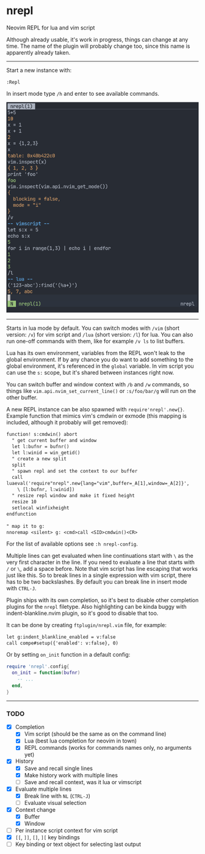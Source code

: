 # nrepl

Neovim REPL for lua and vim script

Although already usable, it's work in progress, things can change at any time.
The name of the plugin will probably change too, since this name is apparently
already taken.

---

Start a new instance with:
```
:Repl
```

In insert mode type `/h` and enter to see available commands.

![screenshot](media/screenshot.png)

---

Starts in lua mode by default. You can switch modes with `/vim` (short version:
`/v`) for vim script and `/lua` (short version: `/l`) for lua. You can also run
one-off commands with them, like for example `/v ls` to list buffers.

Lua has its own environment, variables from the REPL won't leak to the global
environment. If by any chance you do want to add something to the global
environment, it's referenced in the `global` variable. In vim script you can use
the `s:` scope, but it's shared between instances right now.

You can switch buffer and window context with `/b` and `/w` commands, so things
like `vim.api.nvim_set_current_line()` or `:s/foo/bar/g` will run on the other
buffer.

A new REPL instance can be also spawned with `require'nrepl'.new{}`. Example
function that mimics vim's cmdwin or exmode (this mapping is included, although
it probably will get removed):
```vim
function! s:cmdwin() abort
  " get current buffer and window
  let l:bufnr = bufnr()
  let l:winid = win_getid()
  " create a new split
  split
  " spawn repl and set the context to our buffer
  call luaeval('require"nrepl".new{lang="vim",buffer=_A[1],window=_A[2]}',
    \ [l:bufnr, l:winid])
  " resize repl window and make it fixed height
  resize 10
  setlocal winfixheight
endfunction

" map it to g:
nnoremap <silent> g: <cmd>call <SID>cmdwin()<CR>
```

For the list of available options see `:h nrepl-config`.

Multiple lines can get evaluated when line continuations start with `\` as the
very first character in the line. If you need to evaluate a line that starts
with `/` or `\`, add a space before. Note that vim script has line escaping that
works just like this. So to break lines in a single expression with vim script,
there has to be two backslashes. By default you can break line in insert mode
with `CTRL-J`.

Plugin ships with its own completion, so it's best to disable other completion
plugins for the `nrepl` filetype. Also highlighting can be kinda buggy with
indent-blankline.nvim plugin, so it's good to disable that too.

It can be done by creating `ftplugin/nrepl.vim` file, for example:
```viml
let g:indent_blankline_enabled = v:false
call compe#setup({'enabled': v:false}, 0)
```

Or by setting `on_init` function in a default config:
```lua
require 'nrepl'.config{
  on_init = function(bufnr)
    -- ...
  end,
}
```

---

### TODO

- [X] Completion
  - [X] Vim script (should be the same as on the command line)
  - [X] Lua (best lua completion for neovim in town)
  - [X] REPL commands (works for commands names only, no arguments yet)
- [X] History
  - [X] Save and recall single lines
  - [X] Make history work with multiple lines
  - [ ] Save and recall context, was it lua or vimscript
- [X] Evaluate multiple lines
  - [X] Break line with `NL` (`CTRL-J`)
  - [ ] Evaluate visual selection
- [X] Context change
  - [X] Buffer
  - [X] Window
- [ ] Per instance script context for vim script
- [X] `[[`, `]]`, `[]`, `][` key bindings
- [ ] Key binding or text object for selecting last output
